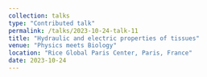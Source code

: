 ```yaml
---
collection: talks
type: "Contributed talk"
permalink: /talks/2023-10-24-talk-11
title: "Hydraulic and electric properties of tissues"
venue: "Physics meets Biology"
location: "Rice Global Paris Center, Paris, France"
date: 2023-10-24
---
```

